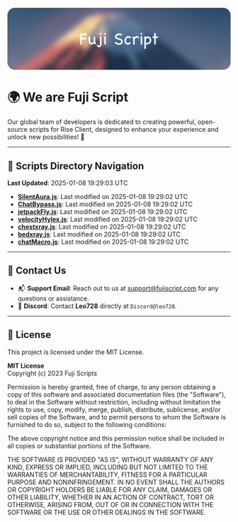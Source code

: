![Banner](.github/b.webp)

# 🌍 **We are Fuji Script**

Our global team of developers is dedicated to creating powerful, open-source scripts for Rise Client, designed to enhance your experience and unlock new possibilities! 🌟

---
<!-- SCRIPTS_NAVIGATION_START -->
## 📂 **Scripts Directory Navigation**

**Last Updated**: 2025-01-08 19:29:03 UTC

- **[SilentAura.js](scripts/SilentAura.js)**: Last modified on 2025-01-08 19:29:02 UTC
- **[ChatBypass.js](scripts/ChatBypass.js)**: Last modified on 2025-01-08 19:29:02 UTC
- **[jetpackFly.js](scripts/jetpackFly.js)**: Last modified on 2025-01-08 19:29:02 UTC
- **[velocityHylex.js](scripts/velocityHylex.js)**: Last modified on 2025-01-08 19:29:02 UTC
- **[chestxray.js](scripts/chestxray.js)**: Last modified on 2025-01-08 19:29:02 UTC
- **[bedxray.js](scripts/bedxray.js)**: Last modified on 2025-01-08 19:29:02 UTC
- **[chatMacro.js](scripts/chatMacro.js)**: Last modified on 2025-01-08 19:29:02 UTC

<!-- SCRIPTS_NAVIGATION_END -->

---

## 💬 **Contact Us**  
- 📬 **Support Email**: Reach out to us at [support@fujiscript.com](mailto:support@fujiscript.com) for any questions or assistance.  
- 💬 **Discord**: Contact **Leo728** directly at `Discord@leo728`.

---

## 📜 **License**

This project is licensed under the MIT License.  

**MIT License**  
Copyright (c) 2023 Fuji Scripts  

Permission is hereby granted, free of charge, to any person obtaining a copy of this software and associated documentation files (the "Software"), to deal in the Software without restriction, including without limitation the rights to use, copy, modify, merge, publish, distribute, sublicense, and/or sell copies of the Software, and to permit persons to whom the Software is furnished to do so, subject to the following conditions:  

The above copyright notice and this permission notice shall be included in all copies or substantial portions of the Software.  

THE SOFTWARE IS PROVIDED "AS IS", WITHOUT WARRANTY OF ANY KIND, EXPRESS OR IMPLIED, INCLUDING BUT NOT LIMITED TO THE WARRANTIES OF MERCHANTABILITY, FITNESS FOR A PARTICULAR PURPOSE AND NONINFRINGEMENT. IN NO EVENT SHALL THE AUTHORS OR COPYRIGHT HOLDERS BE LIABLE FOR ANY CLAIM, DAMAGES OR OTHER LIABILITY, WHETHER IN AN ACTION OF CONTRACT, TORT OR OTHERWISE, ARISING FROM, OUT OF OR IN CONNECTION WITH THE SOFTWARE OR THE USE OR OTHER DEALINGS IN THE SOFTWARE.  
